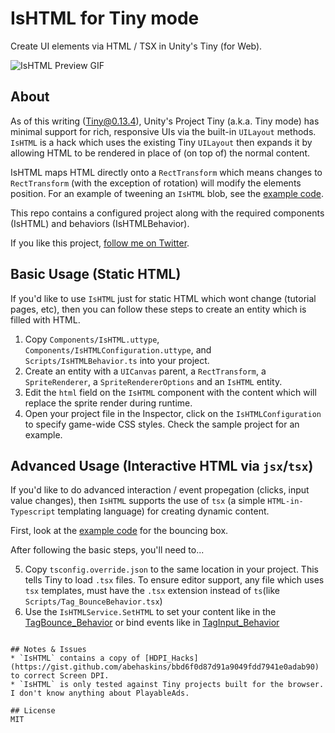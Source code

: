 # IsHTML for Tiny mode
Create UI elements via HTML / TSX in Unity's Tiny (for Web).

![IsHTML Preview GIF](https://thumbs.gfycat.com/WhoppingGiantHermitcrab-size_restricted.gif)

## About
As of this writing (Tiny@0.13.4), Unity's Project Tiny (a.k.a. Tiny mode) has minimal support for rich, responsive UIs via the built-in `UILayout` methods. `IsHTML` is a hack which uses the existing Tiny `UILayout` then expands it by allowing HTML to be rendered in place of (on top of) the normal content.

IsHTML maps HTML directly onto a `RectTransform` which means changes to `RectTransform` (with the exception of rotation) will modify the elements position. For an example of tweening an `IsHTML` blob, see the [example code](https://github.com/abehaskins/IsHTML/blob/master/Scripts/Tag_BounceBehavior.tsx#L19).

This repo contains a configured project along with the required components (IsHTML) and behaviors (IsHTMLBehavior).

If you like this project, [follow me on Twitter](https://twitter.com/abeisgreat).

## Basic Usage (Static HTML)
If you'd like to use `IsHTML` just for static HTML which wont change (tutorial pages, etc), then you can follow these steps to create an entity which is filled with HTML.

1. Copy `Components/IsHTML.uttype`, `Components/IsHTMLConfiguration.uttype`, and `Scripts/IsHTMLBehavior.ts` into your project.
2. Create an entity with a `UICanvas` parent, a `RectTransform`, a `SpriteRenderer`, a `SpriteRendererOptions` and an `IsHTML` entity.
3. Edit the `html` field on the `IsHTML` component with the content which will replace the sprite render during runtime.
4. Open your project file in the Inspector, click on the `IsHTMLConfiguration` to specify game-wide CSS styles. Check the sample project for an example.

## Advanced Usage (Interactive HTML via `jsx`/`tsx`)
If you'd like to do advanced interaction / event propegation (clicks, input value changes), then `IsHTML` supports the use of `tsx` (a simple `HTML-in-Typescript` templating language) for creating dynamic content.

First, look at the [example code](https://github.com/abehaskins/IsHTML/blob/master/Scripts/Tag_BounceBehavior.tsx#L41) for the bouncing box.

After following the basic steps, you'll need to...

5. Copy `tsconfig.override.json` to the same location in your project. This tells Tiny to load `.tsx` files. To ensure editor support, any file which uses `tsx` templates, must have the `.tsx` extension instead of `ts`(like `Scripts/Tag_BounceBehavior.tsx`)
6. Use the `IsHTMLService.SetHTML` to set your content like in the [TagBounce_Behavior](https://github.com/abehaskins/IsHTML/blob/master/Scripts/Tag_BounceBehavior.tsx#L39) or bind events like in [TagInput_Behavior](https://github.com/abehaskins/IsHTML/blob/master/Scripts/Tag_InputBehavior.tsx#L12)
```

## Notes & Issues
* `IsHTML` contains a copy of [HDPI_Hacks](https://gist.github.com/abehaskins/bbd6f0d87d91a9049fdd7941e0adab90) to correct Screen DPI.
* `IsHTML` is only tested against Tiny projects built for the browser. I don't know anything about PlayableAds.

## License
MIT
